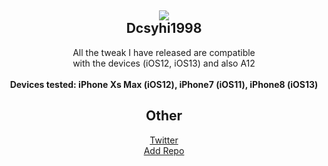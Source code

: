 <h2 align="center">
    <img src="https://pbs.twimg.com/profile_images/969563164407771137/KhwsIZWI_400x400.jpg" id="myIcon" align="middle">
<br />
    Dcsyhi1998
</h2>
<p align="center">
    All the tweak I have released are compatible<br> 
    with the devices (iOS12, iOS13) and also A12<br>
    <br/>
    <strong>Devices tested: iPhone Xs Max (iOS12), iPhone7 (iOS11), iPhone8 (iOS13)</strong>
</p>
<h2 align="center">
    Other
</h2>
<p align="center">
    <a href="https://twitter.com/linux_n1">Twitter</a><br>
     <a href="https://dcsyhi1998.github.io/">Add Repo</a>
</p>

